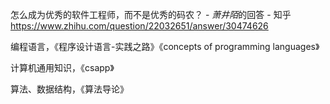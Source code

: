 

怎么成为优秀的软件工程师，而不是优秀的码农？ - <em>萧井陌</em>的回答 - 知乎
https://www.zhihu.com/question/22032651/answer/30474626


编程语言，《程序设计语言-实践之路》《concepts of programming languages》

计算机通用知识，《csapp》

算法、数据结构，《算法导论》
